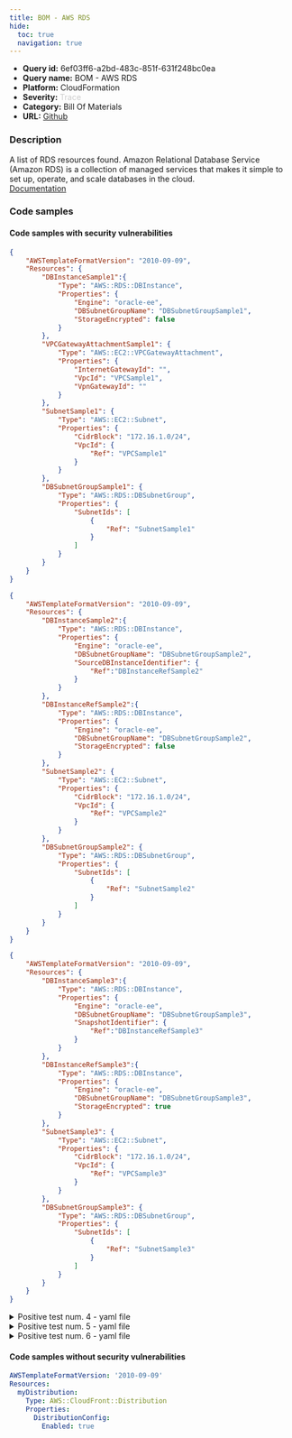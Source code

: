 ```yaml
---
title: BOM - AWS RDS
hide:
  toc: true
  navigation: true
---
```


<style>
  .highlight .hll {
    background-color: #ff171742;
  }
  .md-content {
    max-width: 1100px;
    margin: 0 auto;
  }
</style>

-   **Query id:** 6ef03ff6-a2bd-483c-851f-631f248bc0ea
-   **Query name:** BOM - AWS RDS
-   **Platform:** CloudFormation
-   **Severity:** <span style="color:#CCCCCC">Trace</span>
-   **Category:** Bill Of Materials
-   **URL:** [Github](https://github.com/Checkmarx/kics/tree/master/assets/queries/cloudFormation/aws_bom/rds)

### Description
A list of RDS resources found. Amazon Relational Database Service (Amazon RDS) is a collection of managed services that makes it simple to set up, operate, and scale databases in the cloud.<br>
[Documentation](https://kics.io)

### Code samples
#### Code samples with security vulnerabilities
```json title="Positive test num. 1 - json file" hl_lines="4"
{
    "AWSTemplateFormatVersion": "2010-09-09",
    "Resources": {
        "DBInstanceSample1":{
            "Type": "AWS::RDS::DBInstance",
            "Properties": {
                "Engine": "oracle-ee",
                "DBSubnetGroupName": "DBSubnetGroupSample1",
                "StorageEncrypted": false
            }
        },
        "VPCGatewayAttachmentSample1": {
            "Type": "AWS::EC2::VPCGatewayAttachment",
            "Properties": {
                "InternetGatewayId": "",
                "VpcId": "VPCSample1",
                "VpnGatewayId": ""
            }
        },
        "SubnetSample1": {
            "Type": "AWS::EC2::Subnet",
            "Properties": {
                "CidrBlock": "172.16.1.0/24",
                "VpcId": {
                    "Ref": "VPCSample1"
                }
            }
        },
        "DBSubnetGroupSample1": {
            "Type": "AWS::RDS::DBSubnetGroup",
            "Properties": {
                "SubnetIds": [
                    {
                        "Ref": "SubnetSample1"
                    }
                ]
            }
        }
    }
}

```
```json title="Positive test num. 2 - json file" hl_lines="4 14"
{
    "AWSTemplateFormatVersion": "2010-09-09",
    "Resources": {
        "DBInstanceSample2":{
            "Type": "AWS::RDS::DBInstance",
            "Properties": {
                "Engine": "oracle-ee",
                "DBSubnetGroupName": "DBSubnetGroupSample2",
                "SourceDBInstanceIdentifier": {
                    "Ref":"DBInstanceRefSample2"
                }
            }
        },
        "DBInstanceRefSample2":{
            "Type": "AWS::RDS::DBInstance",
            "Properties": {
                "Engine": "oracle-ee",
                "DBSubnetGroupName": "DBSubnetGroupSample2",
                "StorageEncrypted": false
            }
        },
        "SubnetSample2": {
            "Type": "AWS::EC2::Subnet",
            "Properties": {
                "CidrBlock": "172.16.1.0/24",
                "VpcId": {
                    "Ref": "VPCSample2"
                }
            }
        },
        "DBSubnetGroupSample2": {
            "Type": "AWS::RDS::DBSubnetGroup",
            "Properties": {
                "SubnetIds": [
                    {
                        "Ref": "SubnetSample2"
                    }
                ]
            }
        }
    }
}

```
```json title="Positive test num. 3 - json file" hl_lines="4 14"
{
    "AWSTemplateFormatVersion": "2010-09-09",
    "Resources": {
        "DBInstanceSample3":{
            "Type": "AWS::RDS::DBInstance",
            "Properties": {
                "Engine": "oracle-ee",
                "DBSubnetGroupName": "DBSubnetGroupSample3",
                "SnapshotIdentifier": {
                    "Ref":"DBInstanceRefSample3"
                }
            }
        },
        "DBInstanceRefSample3":{
            "Type": "AWS::RDS::DBInstance",
            "Properties": {
                "Engine": "oracle-ee",
                "DBSubnetGroupName": "DBSubnetGroupSample3",
                "StorageEncrypted": true
            }
        },
        "SubnetSample3": {
            "Type": "AWS::EC2::Subnet",
            "Properties": {
                "CidrBlock": "172.16.1.0/24",
                "VpcId": {
                    "Ref": "VPCSample3"
                }
            }
        },
        "DBSubnetGroupSample3": {
            "Type": "AWS::RDS::DBSubnetGroup",
            "Properties": {
                "SubnetIds": [
                    {
                        "Ref": "SubnetSample3"
                    }
                ]
            }
        }
    }
}

```
<details><summary>Positive test num. 4 - yaml file</summary>

```yaml hl_lines="3"
AWSTemplateFormatVersion: '2010-09-09'
Resources:
  DBInstanceSample4:
    Type: AWS::RDS::DBInstance
    Properties:
      Engine: aurora
      PubliclyAccessible: true
      DBClusterIdentifier: DBClusterSample4
  DBClusterSample4:
    Type: 'AWS::RDS::DBCluster'
    Properties:
      MasterUsername: !Ref DBUsername
      MasterUserPassword: !Ref DBPassword
      DBClusterIdentifier: my-serverless-cluster
      Engine: aurora
      EngineVersion: 5.6.10a
      EngineMode: serverless
      StorageEncrypted: true
      ScalingConfiguration:
        AutoPause: true
        MinCapacity: 4
        MaxCapacity: 32
        SecondsUntilAutoPause: 1000

```
</details>
<details><summary>Positive test num. 5 - yaml file</summary>

```yaml hl_lines="3"
AWSTemplateFormatVersion: '2010-09-09'
Resources:
  DBInstanceSample5:
    Type: AWS::RDS::DBInstance
    Properties:
      Engine: aurora
      PubliclyAccessible: true
      DBClusterIdentifier: DBClusterSample5
  DBClusterSample5:
    Type: 'AWS::RDS::DBCluster'
    Properties:
      MasterUsername: !Ref DBUsername
      MasterUserPassword: !Ref DBPassword
      DBClusterIdentifier: my-serverless-cluster
      Engine: aurora
      EngineVersion: 5.6.10a
      EngineMode: serverless
      SourceDBClusterIdentifier: !Ref DBClusterSampleRef5
      ScalingConfiguration:
        AutoPause: true
        MinCapacity: 4
        MaxCapacity: 32
        SecondsUntilAutoPause: 1000
  DBClusterSampleRef5:
    Type: 'AWS::RDS::DBCluster'
    Properties:
      MasterUsername: !Ref DBUsername
      MasterUserPassword: !Ref DBPassword      
      DBClusterIdentifier: my-serverless-cluster
      Engine: aurora
      EngineVersion: 5.6.10a
      EngineMode: serverless
      StorageEncrypted: true
      ScalingConfiguration:
        AutoPause: true
        MinCapacity: 4
        MaxCapacity: 32
        SecondsUntilAutoPause: 1000

```
</details>
<details><summary>Positive test num. 6 - yaml file</summary>

```yaml hl_lines="3"
AWSTemplateFormatVersion: '2010-09-09'
Resources:
  DBInstanceSample6:
    Type: AWS::RDS::DBInstance
    Properties:
      Engine: aurora
      PubliclyAccessible: true
      DBClusterIdentifier: DBClusterSample6
  DBClusterSample6:
    Type: 'AWS::RDS::DBCluster'
    Properties:
      MasterUsername: !Ref DBUsername
      MasterUserPassword: !Ref DBPassword
      DBClusterIdentifier: my-serverless-cluster
      Engine: aurora
      EngineVersion: 5.6.10a
      EngineMode: serverless
      SnapshotIdentifier: !Ref DBClusterSampleRef6
      ScalingConfiguration:
        AutoPause: true
        MinCapacity: 4
        MaxCapacity: 32
        SecondsUntilAutoPause: 1000
  DBClusterSampleRef6:
    Type: 'AWS::RDS::DBCluster'
    Properties:
      MasterUsername: !Ref DBUsername
      MasterUserPassword: !Ref DBPassword      
      DBClusterIdentifier: my-serverless-cluster
      Engine: aurora
      EngineVersion: 5.6.10a
      EngineMode: serverless
      StorageEncrypted: true
      ScalingConfiguration:
        AutoPause: true
        MinCapacity: 4
        MaxCapacity: 32
        SecondsUntilAutoPause: 1000

```
</details>


#### Code samples without security vulnerabilities
```yaml title="Negative test num. 1 - yaml file"
AWSTemplateFormatVersion: '2010-09-09'
Resources:
  myDistribution:
    Type: AWS::CloudFront::Distribution
    Properties:
      DistributionConfig:
        Enabled: true

```
